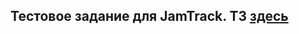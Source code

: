 ## Тестовое задание для JamTrack. ТЗ [здесь](https://docs.google.com/document/d/18RYZPKu9g5ndTgxZvHtpzbDoN3d7opD4pirHIEzFSdA/edit)
